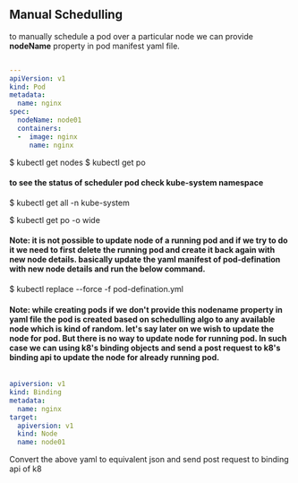 ## Manual Schedulling 

to manually schedule a pod over a particular node we can provide **nodeName** property in pod manifest yaml file.

```yaml

---
apiVersion: v1
kind: Pod
metadata:
  name: nginx
spec:
  nodeName: node01
  containers:
  -  image: nginx
     name: nginx
```

$ kubectl get nodes
$ kubectl get po

#### to see the status of scheduler pod check kube-system namespace
$ kubectl get all -n kube-system

$ kubectl get po -o wide

#### Note: it is not possible to update node of a running pod and if we try to do it we need to first delete the running pod and create it back again with new node details. basically update the yaml manifest of pod-defination with new node details and run the below command.
$ kubectl replace --force -f pod-defination.yml

#### Note: while creating pods if we don't provide this nodename property in yaml file the pod is created based on schedulling algo to any available node which is kind of random. let's say later on we wish to update the node for pod. But there is no way to update node for running pod. In such case we can using k8's binding objects and send a post request to k8's binding api to update the node for already running pod.

```yaml

apiversion: v1
kind: Binding
metadata:
  name: nginx
target:
  apiversion: v1
  kind: Node
  name: node01
```
Convert the above yaml to equivalent json and send post request to binding api of k8
